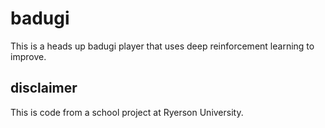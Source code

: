 # badugi

This is a heads up badugi player that uses deep reinforcement learning to improve.

## disclaimer

This is code from a school project at Ryerson University.

